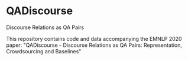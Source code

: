 # QADiscourse
Discourse Relations as QA Pairs

This repository contains code and data accompanying the EMNLP 2020 paper: "QADiscourse - Discourse Relations as QA Pairs:
Representation, Crowdsourcing and Baselines"
